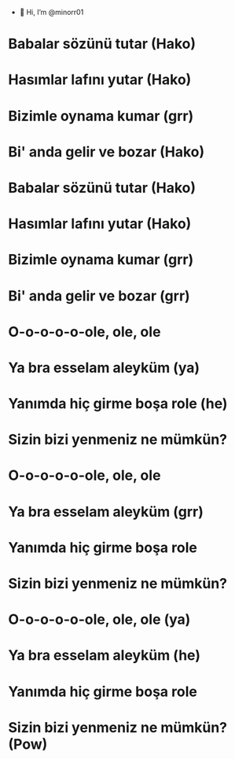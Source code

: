 - 👋 Hi, I’m @minorr01
# Babalar sözünü tutar (Hako)
# Hasımlar lafını yutar (Hako)
# Bizimle oynama kumar (grr)
# Bi' anda gelir ve bozar (Hako)
# Babalar sözünü tutar (Hako)
# Hasımlar lafını yutar (Hako)
# Bizimle oynama kumar (grr)
# Bi' anda gelir ve bozar (grr)
# O-o-o-o-o-ole, ole, ole
# Ya bra esselam aleyküm (ya)
# Yanımda hiç girme boşa role (he)
# Sizin bizi yenmeniz ne mümkün?
# O-o-o-o-o-ole, ole, ole
# Ya bra esselam aleyküm (grr)
# Yanımda hiç girme boşa role
# Sizin bizi yenmeniz ne mümkün?
# O-o-o-o-o-ole, ole, ole (ya)
# Ya bra esselam aleyküm (he)
# Yanımda hiç girme boşa role
# Sizin bizi yenmeniz ne mümkün? (Pow)

<!---
minorr01/minorr01 is a ✨ special ✨ repository because its `README.md` (this file) appears on your GitHub profile.
You can click the Preview link to take a look at your changes.
--->
